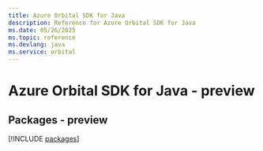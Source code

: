 ```yaml
---
title: Azure Orbital SDK for Java
description: Reference for Azure Orbital SDK for Java
ms.date: 05/26/2025
ms.topic: reference
ms.devlang: java
ms.service: orbital
---
```

# Azure Orbital SDK for Java - preview
## Packages - preview
[!INCLUDE [packages](orbital-index.md)]